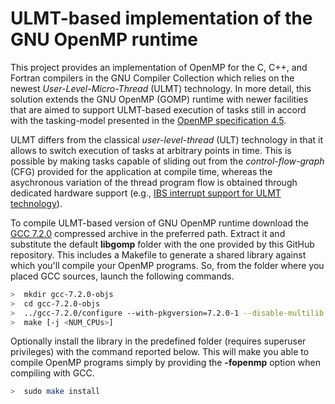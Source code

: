 # ULMT-based implementation of the GNU OpenMP runtime

This project provides an implementation of OpenMP for the C, C++, and Fortran compilers in the GNU Compiler Collection which relies on the newest *User-Level-Micro-Thread* (ULMT) technology. In more detail, this solution extends the GNU OpenMP (GOMP) runtime with newer facilities that are aimed to support ULMT-based execution of tasks still in accord with the tasking-model presented in the <a href="https://www.openmp.org/wp-content/uploads/openmp-4.5.pdf">OpenMP specification 4.5</a>.

ULMT differs from the classical *user-level-thread* (ULT) technology in that it allows to switch execution of tasks at arbitrary points in time. This is possible by making tasks capable of sliding out from the *control-flow-graph* (CFG) provided for the application at compile time, whereas the asychronous variation of the thread program flow is obtained through dedicated hardware support (e.g., <a href="https://github.com/HPDCS/IBS-Support-ULMT">IBS interrupt support for ULMT technology</a>).

To compile ULMT-based version of GNU OpenMP runtime download the <a href="https://ftp.gnu.org/gnu/gcc/gcc-7.2.0/gcc-7.2.0.tar.gz">GCC 7.2.0</a> compressed archive in the preferred path. Extract it and substitute the default **libgomp** folder with the one provided by this GitHub repository. This includes a Makefile to generate a shared library against which you'll compile your OpenMP programs. So, from the folder where you placed GCC sources, launch the following commands.

```sh
>  mkdir gcc-7.2.0-objs
>  cd gcc-7.2.0-objs
>  ../gcc-7.2.0/configure --with-pkgversion=7.2.0-1 --disable-multilib --enable-languages=c,c++,fortran
>  make [-j <NUM_CPUs>]
```

Optionally install the library in the predefined folder (requires superuser privileges) with the command reported below. This will make you able to compile OpenMP programs simply by providing the **-fopenmp** option when compiling with GCC.

```sh
>  sudo make install
```
